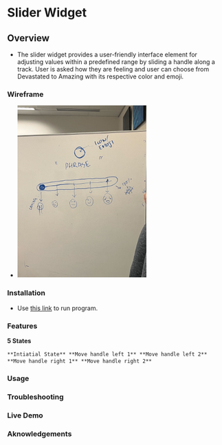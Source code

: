 # Slider Widget

## Overview
- The slider widget provides a user-friendly interface element for adjusting values within a predefined range by sliding a handle along a track. User is asked how they are feeling and user can choose from Devastated to Amazing with its respective color and emoji.

### Wireframe
- <img src="images/IMG_6194.jpg" alt="wireframe" width="300"/>

### Installation
- Use [this link](https://html-preview.github.io/?url=https://github.com/cse110-sp24-group18/warmup-exercise/blob/slider-full-implementation/slider/slider-widget.html) to run program.

### Features

**5 States**

    **Intiatial State** **Move handle left 1** **Move handle left 2** **Move handle right 1** **Move handle right 2**


### Usage


### Troubleshooting


### Live Demo


### Aknowledgements
